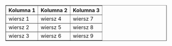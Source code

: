 <!DOCTYPE html>
<html lang="en">
<head>
    <title>My Table</title>
</head>
<body>
<table border="1">
    <thead>
    <tr>
        <th>Kolumna 1</th>
        <th>Kolumna 2</th>
        <th>Kolumna 3</th>
    </tr>
    </thead>
    <tbody>
    <tr>
        <td>wiersz 1</td>
        <td>wiersz 4</td>
        <td>wiersz 7</td>
    </tr>
    <tr>
        <td>wiersz 2</td>
        <td>wiersz 5</td>
        <td>wiersz 8</td>
    </tr>
    <tr>
        <td>wiersz 3</td>
        <td>wiersz 6</td>
        <td>wiersz 9</td>
    </tr>
    </tbody>
</table>
</body>
</html>
